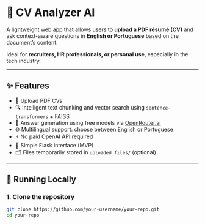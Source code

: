 # 🧠 CV Analyzer AI

A lightweight web app that allows users to **upload a PDF résumé (CV)** and ask context-aware questions in **English or Portuguese** based on the document’s content.

Ideal for **recruiters, HR professionals, or personal use**, especially in the tech industry.

---

## ✨ Features

- 📄 Upload PDF CVs
- 🔍 Intelligent text chunking and vector search using `sentence-transformers` + FAISS
- 🤖 Answer generation using free models via [OpenRouter.ai](https://openrouter.ai)
- 🌐 Multilingual support: choose between English or Portuguese
- ⚡ No paid OpenAI API required
- 🧪 Simple Flask interface (MVP)
- 🗂️ Files temporarily stored in `uploaded_files/` (optional)

---

## 🚀 Running Locally

### 1. Clone the repository

```bash
git clone https://github.com/your-username/your-repo.git
cd your-repo
